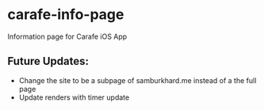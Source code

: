 # carafe-info-page
Information page for Carafe iOS App

## Future Updates:
* Change the site to be a subpage of samburkhard.me instead of a the full page
* Update renders with timer update
